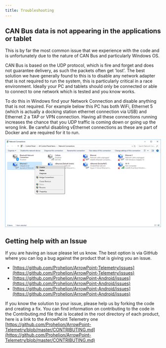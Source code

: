 ```yaml
---
title: Troubleshooting 
---
```


## CAN Bus data is not appearing in the applications or tablet
This is by far the most common issue that we experience with the code and is unfortunately due to the nature of CAN Bus and particularly Windows OS.

CAN Bus is based on the UDP protocol, which is fire and forget and does not guarantee delivery, as such the packets often get 'lost'.  The best solution we have generally found to this is to disable any network adapter that is not required to run the system, this is particularly critical in a race environment.  Ideally your PC and tablets should only be connected or able to connect to one network which is tested and you know works.

To do this in Windows find your Network Connection and disable anything that is not required.  For example below this PC has both WiFi, Ethernet 5 (which is actually a docking station ethernet connection via USB) and Ethernet 2 a TAP or VPN connection.  Having all these connections running increases the chance that you UDP traffic is coming down or going up the wrong link.  Be careful disabling vEthernet connections as these are part of Docker and are required for it to run.

![CAN Bus Troubleshooting](ArrowPoint_CanBUS_Tools/images/canbus_troubleshoot.png)

## Getting help with an Issue
If you are having an issue please let us know.  The best option is via GitHub where you can log a bug against the product that is giving you an issue.

* [https://github.com/Prohelion/ArrowPoint-Telemetry/issues](https://github.com/Prohelion/ArrowPoint-Telemetry/issues)
* [https://github.com/Prohelion/ArrowPoint-Android/issues](https://github.com/Prohelion/ArrowPoint-Android/issues)
* [https://github.com/Prohelion/ArrowPoint-Android/issues](https://github.com/Prohelion/ArrowPoint-Android/issues)


If you know the solution to your issue, please help us by forking the code and creating a fix.  You can find information on contributing to the code in the Contributing.md file that is located in the root directory of each product, here is a link to the ArrowPoint Telemetry one [https://github.com/Prohelion/ArrowPoint-Telemetry/blob/master/CONTRIBUTING.md](https://github.com/Prohelion/ArrowPoint-Telemetry/blob/master/CONTRIBUTING.md)